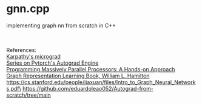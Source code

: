 # gnn.cpp

implementing graph nn from scratch in C++
 
\
\
References:\
[Karpathy's micrograd](https://github.com/karpathy/micrograd)\
[Series](https://pytorch.org/blog/overview-of-pytorch-autograd-engine/)[ on Pytorch's ](https://pytorch.org/blog/computational-graphs-constructed-in-pytorch/)[Autograd Engine](https://pytorch.org/blog/how-computational-graphs-are-executed-in-pytorch/)\
[Programming Massively Parallel Processors: A Hands-on Approach](https://a.co/d/is3Q9GF)\
[Graph Representation Learning Book, William L. Hamilton](https://www.cs.mcgill.ca/~wlh/grl_book/)\
https://cs.stanford.edu/people/jiaxuan/files/Intro_to_Graph_Neural_Networks.pdf\
https://github.com/eduardoleao052/Autograd-from-scratch/tree/main
